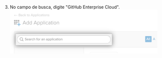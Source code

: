 3. No campo de busca, digite "GitHub Enterprise Cloud". ![Campo "Procurar um campo de aplicativo" do Okta](/assets/images/help/saml/okta-search-for-an-application.png)

